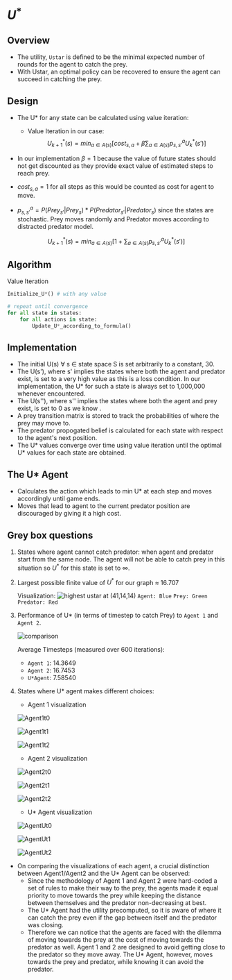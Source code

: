# ${U^{*}}$

## Overview

- The utility, `Ustar` is defined to be the minimal expected number of rounds for the agent to catch the prey.
- With Ustar, an optimal policy can be recovered to ensure the agent can succeed in catching the prey.

## Design

- The U* for any state can be calculated using value iteration: 
    - Value Iteration in our case:
    $$U^*_{k+1}(s) = min_{a∈A(s)} [cost_{s, a}+ \beta\sum_{a∈A(s)} p_{s,s'}^a U^*_k(s') ]$$

- In our implementation $\beta = 1$ because the value of future states should not get discounted as they provide exact value of estimated steps to reach prey.
  
- $cost_{s,a} = 1$ for all steps as this would be counted as cost for agent to move.
  
- $p_{s,s'}^a = P(Prey_{s'}|Prey_s) * P(Predator_{s'}|Predator_s)$ since the states are stochastic. Prey moves randomly and Predator moves according to distracted predator model.

$$U^*_{k+1}(s) = min_{a∈A(s)} [1+ \sum_{a∈A(s)} p_{s,s'}^a U^*_k(s') ]$$

## Algorithm

Value Iteration

```python
Initialize_U*() # with any value

# repeat until convergence
for all state in states:
    for all actions in state:
        Update_U*_according_to_formula()
```

## Implementation

- The initial U(s) ∀ s ∈ state space S is set arbitrarily to a constant, 30.
- The U(s'), where s' implies the states where both the agent and predator exist, is set to a very high value as this is a loss condition. In our implementation, the U* for such a state is always set to 1,000,000 whenever encountered.
- The U(s''), where s'' implies the states where both the agent and prey exist, is set to 0 as we know .
- A prey transition matrix is stored to track the probabilities of where the prey may move to.
- The predator propogated belief is calculated for each state with respect to the agent's next position.
- The U* values converge over time using value iteration until the optimal U* values for each state are obtained. 

## The U* Agent

- Calculates the action which leads to min U* at each step and moves accordingly until game ends.
- Moves that lead to agent to the current predator position are discouraged by giving it a high cost.

## Grey box questions

1. States where agent cannot catch predator: when agent and predator start from the same node. The agent will not be able to catch prey in this situation so $U^*$ for this state is set to $\infty$.
2. Largest possible finite value of $U^*$ for our graph $\approx$ 16.707
   
   Visualization:
   ![highest ustar at (41,14,14)](../initial_graph_highest.png)
    `Agent: Blue` `Prey: Green` `Predator: Red`

3. Performance of U* (in terms of timestep to catch Prey) to `Agent 1` and `Agent 2`.

    ![comparison](../agentcomparison.png)

    Average Timesteps (measured over 600 iterations):
    - `Agent 1`: 14.3649
    - `Agent 2`: 16.7453
    - `U*Agent`: 7.58540

4. States where U* agent makes different choices:

    - Agent 1 visualization

    ![Agent1t0](../comparisons/initial_graph.png)

    ![Agent1t1](../comparisons/Agent1_t1_with_arrow.png)

    ![Agent1t2](../comparisons/Agent1_t2_with_arrow.png)

    - Agent 2 visualization

    ![Agent2t0](../comparisons/initial_graph.png)

    ![Agent2t1](../comparisons/Agent2_t1_with_arrow.png)

    ![Agent2t2](../comparisons/Agent2_t2_with_arrow.png)

    - U* Agent visualization

    ![AgentUt0](../comparisons/initial_graph.png)

    ![AgentUt1](../comparisons/AgentU_t1_with_arrow.png)
    
    ![AgentUt2](../comparisons/AgentU_t2_with_arrow.png)

- On comparing the visualizations of each agent, a crucial distinction between Agent1/Agent2 and the U* Agent can be observed:
    - Since the methodology of Agent 1 and Agent 2 were hard-coded a set of rules to make their way to the prey, the agents made it equal priority to move towards the prey while keeping the distance between themselves and the predator non-decreasing at best.
    - The U* Agent had the utility precomputed, so it is aware of where it can catch the prey even if the gap between itself and the predator was closing.
    - Therefore we can notice that the agents are faced with the dilemma of moving towards the prey at the cost of moving towards the predator as well. Agent 1 and 2 are designed to avoid getting close to the predator so they move away. The U* Agent, however, moves towards the prey and predator, while knowing it can avoid the predator. 